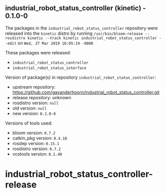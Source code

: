 ## industrial_robot_status_controller (kinetic) - 0.1.0-0

The packages in the `industrial_robot_status_controller` repository were released into the `kinetic` distro by running `/usr/bin/bloom-release --rosdistro kinetic --track kinetic industrial_robot_status_controller --edit` on `Wed, 27 Mar 2019 16:05:19 -0000`

These packages were released:
- `industrial_robot_status_controller`
- `industrial_robot_status_interface`

Version of package(s) in repository `industrial_robot_status_controller`:

- upstream repository: https://github.com/gavanderhoorn/industrial_robot_status_controller.git
- release repository: unknown
- rosdistro version: `null`
- old version: `null`
- new version: `0.1.0-0`

Versions of tools used:

- bloom version: `0.7.2`
- catkin_pkg version: `0.4.10`
- rosdep version: `0.15.1`
- rosdistro version: `0.7.2`
- vcstools version: `0.1.40`


# industrial_robot_status_controller-release